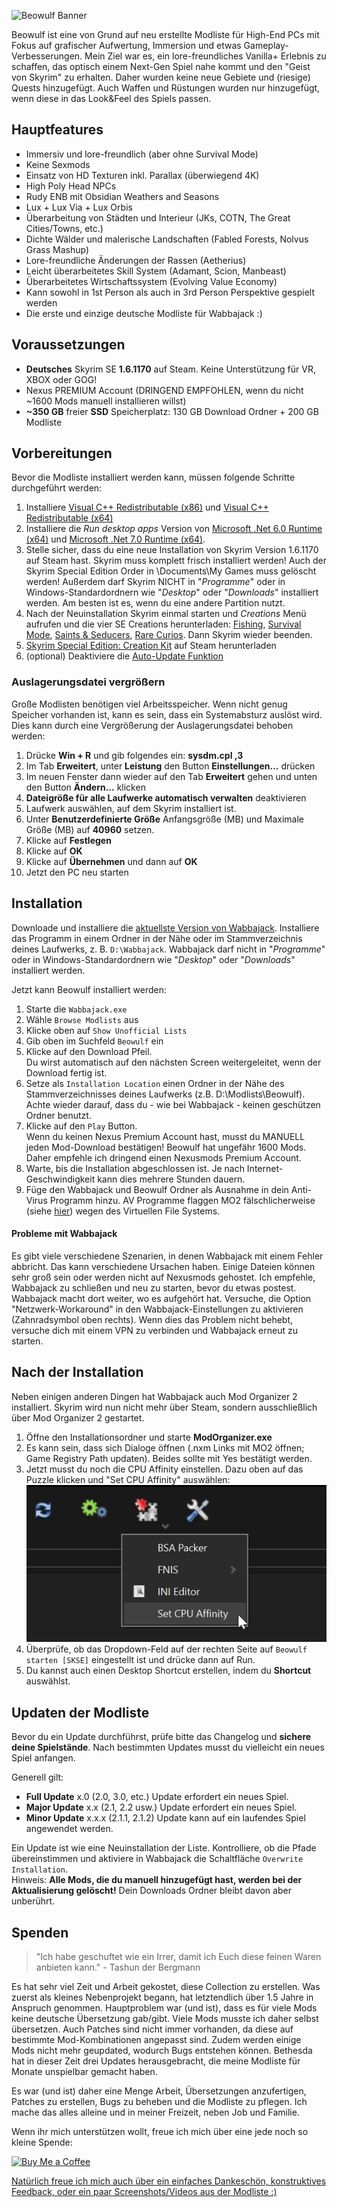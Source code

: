 ![Beowulf Banner](https://i.postimg.cc/tgypqz24/Beowulf-banner.jpg)

Beowulf ist eine von Grund auf neu erstellte Modliste für High-End PCs mit Fokus auf grafischer Aufwertung, Immersion und etwas Gameplay-Verbesserungen. Mein Ziel war es, ein lore-freundliches Vanilla+ Erlebnis zu schaffen, das optisch einem Next-Gen Spiel nahe kommt und den "Geist von Skyrim" zu erhalten.
Daher wurden keine neue Gebiete und (riesige) Quests hinzugefügt. Auch Waffen und Rüstungen wurden nur hinzugefügt, wenn diese in das Look&Feel des Spiels passen.

## Hauptfeatures

- Immersiv und lore-freundlich (aber ohne Survival Mode)
- Keine Sexmods
- Einsatz von HD Texturen inkl. Parallax (überwiegend 4K)
- High Poly Head NPCs
- Rudy ENB mit Obsidian Weathers and Seasons
- Lux + Lux Via + Lux Orbis
- Überarbeitung von Städten und Interieur (JKs, COTN, The Great Cities/Towns, etc.)
- Dichte Wälder und malerische Landschaften (Fabled Forests, Nolvus Grass Mashup)
- Lore-freundliche Änderungen der Rassen (Aetherius)
- Leicht überarbeitetes Skill System (Adamant, Scion, Manbeast)
- Überarbeitetes Wirtschaftssystem (Evolving Value Economy)
- Kann sowohl in 1st Person als auch in 3rd Person Perspektive gespielt werden
- Die erste und einzige deutsche Modliste für Wabbajack :)


## Voraussetzungen

- **Deutsches** Skyrim SE **1.6.1170** auf Steam﻿. Keine Unterstützung für VR, XBOX oder GOG!
- Nexus PREMIUM Account (DRINGEND EMPFOHLEN, wenn du nicht ~1600 Mods manuell installieren willst)
- **~350 GB** freier **SSD** Speicherplatz: 130 GB Download Ordner + 200 GB Modliste


## Vorbereitungen

Bevor die Modliste installiert werden kann, müssen folgende Schritte durchgeführt werden:

1. Installiere [Visual C++ Redistributable (x86)](https://aka.ms/vs/17/release/vc_redist.x86.exe) und [Visual C++ Redistributable (x64)](https://aka.ms/vs/17/release/vc_redist.x64.exe)
2. Installiere die _Run desktop apps_ Version von [Microsoft .Net 6.0 Runtime (x64)](https://dotnet.microsoft.com/en-us/download/dotnet/6.0/runtime)﻿ und [Microsoft .Net 7.0 Runtime (x64)﻿](https://dotnet.microsoft.com/en-us/download/dotnet/7.0/runtime).
3. Stelle sicher, dass du eine neue Installation von Skyrim Version 1.6.1170 auf Steam hast.
Skyrim muss komplett frisch installiert werden! Auch der Skyrim Special Edition Order in \Documents\My Games muss gelöscht werden!
Außerdem darf Skyrim NICHT in "_Programme_" oder in Windows-Standardordnern wie "_Desktop_" oder "_Downloads_" installiert werden. Am besten ist es, wenn du eine andere Partition nutzt.
4. Nach der Neuinstallation Skyrim einmal starten und _Creations_ Menü aufrufen und die vier SE Creations herunterladen: [Fishing](https://creations.bethesda.net/de/skyrim/details/5615/Fishing)﻿, [Survival Mode](https://creations.bethesda.net/de/skyrim/details/5618/Survival_Mode)﻿, [Saints & Seducers](https://creations.bethesda.net/de/skyrim/details/5619/Saints___Seducers)﻿, [Rare Curios](https://creations.bethesda.net/de/skyrim/details/5617/Rare_Curios)﻿. Dann Skyrim wieder beenden.
5. [Skyrim Special Edition: Creation Kit](https://store.steampowered.com/app/1946180/Skyrim_Special_Edition_Creation_Kit/)﻿﻿ auf Steam herunterladen
6. (optional) ﻿Deaktiviere die [Auto-Update Funktion](https://www.youtube.com/watch?v=GyOFgSwWd7I)

### Auslagerungsdatei vergrößern

Große Modlisten benötigen viel Arbeitsspeicher. Wenn nicht genug Speicher vorhanden ist, kann es sein, dass ein Systemabsturz auslöst wird. Dies kann durch eine Vergrößerung der Auslagerungsdatei behoben werden:

1. Drücke **Win + R** und gib folgendes ein: **sysdm.cpl ,3**
2. Im Tab **Erweitert**, unter **Leistung** den Button **Einstellungen...** drücken
3. Im neuen Fenster dann wieder auf den Tab **Erweitert** gehen und unten den Button **Ändern...** klicken
4. **Dateigröße für alle Laufwerke automatisch verwalten** deaktivieren
5. Laufwerk auswählen, auf dem Skyrim installiert ist.
6. Unter **Benutzerdefinierte Größe** Anfangsgröße (MB) und Maximale Größe (MB) auf **40960** setzen.
7. Klicke auf **Festlegen**
8. Klicke auf **OK**
9. Klicke auf **Übernehmen** und dann auf **OK**
10. Jetzt den PC neu starten


##  Installation

Downloade und installiere die [aktuellste Version von Wabbajack](https://www.wabbajack.org/).
Installiere das Programm in einem Ordner in der Nähe oder im Stammverzeichnis deines Laufwerks, z. B. `D:\Wabbajack`. Wabbajack darf nicht in "_Programme_" oder in Windows-Standardordnern wie "_Desktop_" oder "_Downloads_" installiert werden.

Jetzt kann Beowulf installiert werden:

1. Starte die `Wabbajack.exe`
2. Wähle `Browse Modlists` aus
3. Klicke oben auf `Show Unofficial Lists`
4. Gib oben im Suchfeld `Beowulf` ein
5. Klicke auf den Download Pfeil.\
   Du wirst automatisch auf den nächsten Screen weitergeleitet, wenn der Download fertig ist.
6. Setze als `Installation Location` einen Ordner in der Nähe des Stammverzeichnisses deines Laufwerks (z.B. D:\Modlists\Beowulf).\
   Achte wieder darauf, dass du - wie bei Wabbajack - keinen geschützen Ordner benutzt.
7. Klicke auf den `Play` Button.\
   Wenn du keinen Nexus Premium Account hast, musst du MANUELL jeden Mod-Download bestätigen!
   Beowulf hat ungefähr 1600 Mods. Daher empfehle ich dringend einen Nexusmods Premium Account.
8. Warte, bis die Installation abgeschlossen ist. Je nach Internet-Geschwindigkeit kann dies mehrere Stunden dauern.
9. Füge den Wabbajack und Beowulf Ordner als Ausnahme in dein Anti-Virus Programm hinzu. AV Programme flaggen MO2 fälschlicherweise (siehe [hier](https://www.nexusmods.com/skyrimspecialedition/mods/6194)﻿) wegen des Virtuellen File Systems.

#### Probleme mit Wabbajack
Es gibt viele verschiedene Szenarien, in denen Wabbajack mit einem Fehler abbricht. Das kann verschiedene Ursachen haben.
Einige Dateien können sehr groß sein oder werden nicht auf Nexusmods gehostet.
Ich empfehle, Wabbajack zu schließen und neu zu starten, bevor du etwas postest. Wabbajack macht dort weiter, wo es aufgehört hat.
Versuche, die Option "Netzwerk-Workaround" in den Wabbajack-Einstellungen zu aktivieren (Zahnradsymbol oben rechts). Wenn dies das Problem nicht behebt, versuche dich mit einem VPN zu verbinden und Wabbajack erneut zu starten.


##  Nach der Installation

Neben einigen anderen Dingen hat Wabbajack auch Mod Organizer 2 installiert. Skyrim wird nun nicht mehr über Steam, sondern ausschließlich über Mod Organizer 2 gestartet.

1. Öffne den Installationsordner und starte **ModOrganizer.exe**
2. Es kann sein, dass sich Dialoge öffnen (.nxm Links mit MO2 öffnen; Game Registry Path updaten). Beides sollte mit Yes bestätigt werden.
3. Jetzt musst du noch die CPU Affinity einstellen. Dazu oben auf das Puzzle klicken und "Set CPU Affinity" auswählen:\
![Beowulf Banner](./Affinity.jpg)
4. Überprüfe, ob das Dropdown-Feld auf der rechten Seite auf `Beowulf starten [SKSE]` eingestellt ist und drücke dann auf Run.
5. Du kannst auch einen Desktop Shortcut erstellen, indem du **Shortcut** auswählst.


##  Updaten der Modliste

Bevor du ein Update durchführst, prüfe bitte das Changelog und **sichere deine Spielstände**. Nach bestimmten Updates musst du vielleicht ein neues Spiel anfangen.

Generell gilt:
- **Full Update** x.0 (2.0, 3.0, etc.) Update erfordert ein neues Spiel.
- **Major Update** x.x (2.1, 2.2 usw.) Update erfordert ein neues Spiel.
- **Minor Update** x.x.x (2.1.1, 2.1.2) Update kann auf ein laufendes Spiel angewendet werden.
 
Ein Update ist wie eine Neuinstallation der Liste. Kontrolliere, ob die Pfade übereinstimmen und aktiviere in Wabbajack die Schaltfläche `Overwrite Installation`.\
Hinweis: **Alle Mods, die du manuell hinzugefügt hast, werden bei der Aktualisierung gelöscht!** Dein Downloads Ordner bleibt davon aber unberührt.


## Spenden

> "Ich habe geschuftet wie ein Irrer, damit ich Euch diese feinen Waren anbieten kann." - Tashun der Bergmann

Es hat sehr viel Zeit und Arbeit gekostet, diese Collection zu erstellen. Was zuerst als kleines Nebenprojekt begann, hat letztendlich über 1.5 Jahre in Anspruch genommen.
Hauptproblem war (und ist), dass es für viele Mods keine deutsche Übersetzung gab/gibt. Viele Mods musste ich daher selbst übersetzen.
Auch Patches sind nicht immer vorhanden, da diese auf bestimmte Mod-Kombinationen angepasst sind. Zudem werden einige Mods nicht mehr geupdated, wodurch Bugs entstehen können.
Bethesda hat in dieser Zeit drei Updates herausgebracht, die meine Modliste für Monate unspielbar gemacht haben.

Es war (und ist) daher eine Menge Arbeit, Übersetzungen anzufertigen, Patches zu erstellen, Bugs zu beheben und die Modliste zu pflegen. Ich mache das alles alleine und in meiner Freizeit, neben Job und Familie.

Wenn ihr mich unterstützen wollt, freue ich mich über eine jede noch so kleine Spende:

<a href='https://ko-fi.com/X8X8P2AUR' target='_blank'><img height='35' style='border:0px;height:46px;' src='https://az743702.vo.msecnd.net/cdn/kofi3.png?v=0' border='0' alt='Buy Me a Coffee' />

Natürlich freue ich mich auch über ein einfaches Dankeschön, konstruktives Feedback, oder ein paar Screenshots/Videos aus der Modliste :)

